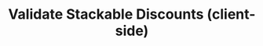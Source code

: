 ---
title: Validate Stackable Discounts (client-side)
type: endpoint
category: 639ba2628407100061f5faac
slug: validate-stacked-discounts-client-side
parentDoc: 639ba2658407100061f5fab5
hidden: false
order: 4
---